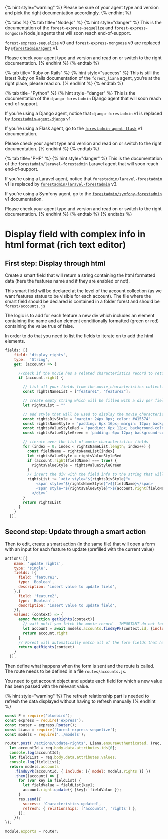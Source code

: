 {% hint style="warning" %}
Please be sure of your agent type and version and pick the right documentation accordingly.
{% endhint %}

{% tabs %}
{% tab title="Node.js" %}
{% hint style="danger" %}
This is the documentation of the `forest-express-sequelize` and `forest-express-mongoose` Node.js agents that will soon reach end-of-support.

`forest-express-sequelize` v9 and `forest-express-mongoose` v9 are replaced by [`@forestadmin/agent`](https://docs.forestadmin.com/developer-guide-agents-nodejs/) v1.

Please check your agent type and version and read on or switch to the right documentation.
{% endhint %}
{% endtab %}

{% tab title="Ruby on Rails" %}
{% hint style="success" %}
This is still the latest Ruby on Rails documentation of the `forest_liana` agent, you’re at the right place, please read on.
{% endhint %}
{% endtab %}

{% tab title="Python" %}
{% hint style="danger" %}
This is the documentation of the `django-forestadmin` Django agent that will soon reach end-of-support.

If you’re using a Django agent, notice that `django-forestadmin` v1 is replaced by [`forestadmin-agent-django`](https://docs.forestadmin.com/developer-guide-agents-python) v1.

If you’re using a Flask agent, go to the [`forestadmin-agent-flask`](https://docs.forestadmin.com/developer-guide-agents-python) v1 documentation.

Please check your agent type and version and read on or switch to the right documentation.
{% endhint %}
{% endtab %}

{% tab title="PHP" %}
{% hint style="danger" %}
This is the documentation of the `forestadmin/laravel-forestadmin` Laravel agent that will soon reach end-of-support.

If you’re using a Laravel agent, notice that `forestadmin/laravel-forestadmin` v1 is replaced by [`forestadmin/laravel-forestadmin`](https://docs.forestadmin.com/developer-guide-agents-php) v3.

If you’re using a Symfony agent, go to the [`forestadmin/symfony-forestadmin`](https://docs.forestadmin.com/developer-guide-agents-php) v1 documentation.

Please check your agent type and version and read on or switch to the right documentation.
{% endhint %}
{% endtab %}
{% endtabs %}

# Display field with complex info in html format (rich text editor)

## First step: Display through html

Create a smart field that will return a string containing the html formatted data (here the features name and if they are enabled or not).

This smart field will be declared at the level of the account collection (as we want features status to be visible for each account). The file where the smart field should be declared is contained in a folder forest and should be `forest/accounts.js`

The logic is to add for each feature a new div which includes an element containing the name and an element conditionally formatted (green or red) containing the value true of false.

In order to do that you need to list the fields to iterate on to add the html elements.

```jsx
fields: [{
    field: 'display rights',
    type:  'String',
    get: (account) => {

      //check if the movie has a related characteristics record to return smtg or not
      if (account.right) {

        // list all your fields from the movie_characteristics collection you want to display
        const rightsNameList = ["feature1", "feature2"];

        // create empty string which will be filled with a div per field listed above - this string will be the value returned
        let rightsList = ""

        // add style that will be used to display the movie_characteristics info
        const rightsDivStyle = 'margin: 24px 0px; color: #415574'
        const rightsNameStyle = 'padding: 6px 16px; margin: 12px; background-color:#b5c8d05e; border-radius: 6px'
        const rightsValueStyleRed = 'padding: 6px 12px; background-color:#ff7f7f87; border-radius: 6px'
        const rightsValueStyleGreen = 'padding: 6px 12px; background-color:#7FFF7F; border-radius: 6px'

        // iterate over the list of movie characteristics fields
        for (index = 0; index < rightsNameList.length; index++) {
          const fieldName = rightsNameList[index]
          let rightsValueStyle = rightsValueStyleRed
          if (account.right[fieldName] === true) {
            rightsValueStyle = rightsValueStyleGreen
          }
          // insert the div with the field info to the string that will be returned
          rightsList += `<div style="${rightsDivStyle}">
              <span style="${rightsNameStyle}">${fieldName}</span>
              <span style="${rightsValueStyle}">${account.right[fieldName]}</span>
            </div>`
        }
        return rightsList
      }
    }
  }],
```

## Second step: Update through a smart action

Then to edit, create a smart action (in the same file) that will open a form with an input for each feature to update (prefilled with the current value)

```jsx
actions:[{
    name: 'update rights',
    type: 'single',
    fields: [{
      field: 'feature1',
      type: 'Boolean',
      description: 'insert value to update field',
    },{
      field: 'feature2',
      type: 'Boolean',
      description: 'insert value to update field',
    }],
    values: (context) => {
      async function getRights(context){
        // wait until you fetch the movie record - IMPORTANT do not forget to include the hasone relationship with the movie characteristics table
        let account = await models.accounts.findByPk(context.id, {include:[{model: models.rights}]})
        return account.right
      }
      // Forest will automatically match all of the form fields that have the same name as your movie characteristics fields and prefill with their value
      return getRights(context)
    }
  }],
```

Then define what happens when the form is sent and the route is called. The route needs to be defined in a file `routes/accounts.js`.

You need to get account object and update each field for which a new value has been passed with the relevant value.

{% hint style="warning" %}
The refresh relationship part is needed to refresh the data displayed without having to refresh manually
{% endhint %}

```javascript
const P = require('bluebird');
const express = require('express');
const router = express.Router();
const Liana = require('forest-express-sequelize');
const models = require('../models');

router.post('/actions/update-rights', Liana.ensureAuthenticated, (req, res) => {
  let accountId = req.body.data.attributes.ids[0];
  console.log(accountId);
  let fieldList = req.body.data.attributes.values;
  console.log(fieldList);
  return models.accounts
    .findByPk(accountId, { include: [{ model: models.rights }] })
    .then((account) => {
      for (var key in fieldList) {
        let fieldValue = fieldList[key];
        account.right.update({ [key]: fieldValue });
      }
      res.send({
        success: 'Characteristics updated',
        refresh: { relationships: ['accounts', 'rights'] },
      });
    });
});

module.exports = router;
```

